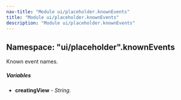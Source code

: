 ```yaml
---
nav-title: "Module ui/placeholder.knownEvents"
title: "Module ui/placeholder.knownEvents"
description: "Module ui/placeholder.knownEvents"
---
```

## Namespace: "ui/placeholder".knownEvents
Known event names.

##### Variables
 - **creatingView** - _String_.